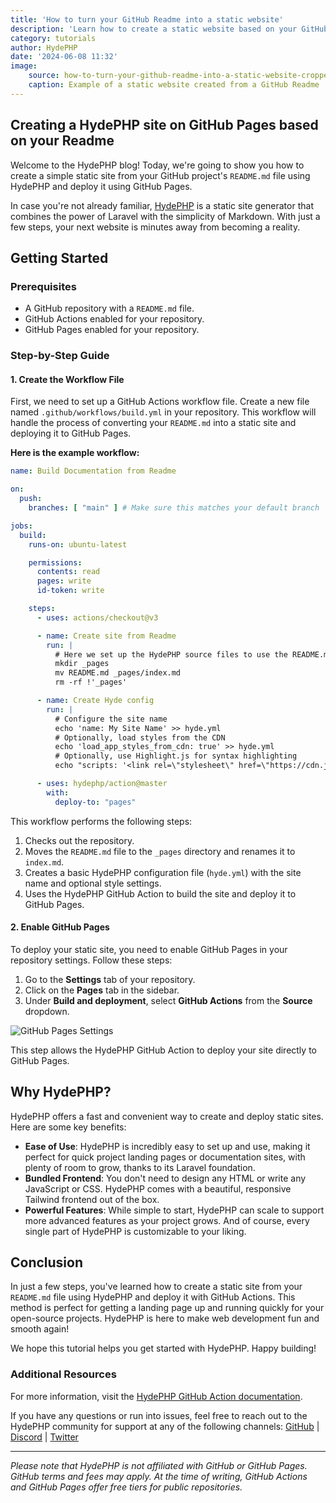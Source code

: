 ```yaml
---
title: 'How to turn your GitHub Readme into a static website'
description: 'Learn how to create a static website based on your GitHub Readme, using HydePHP to build and deploy it to GitHub Pages - all for free and in minutes!'
category: tutorials
author: HydePHP
date: '2024-06-08 11:32'
image:
    source: how-to-turn-your-github-readme-into-a-static-website-cropped.png
    caption: Example of a static website created from a GitHub Readme
---
```


## Creating a HydePHP site on GitHub Pages based on your Readme

Welcome to the HydePHP blog! Today, we're going to show you how to create a simple static site from your GitHub project's `README.md` file using HydePHP and deploy it using GitHub Pages. 

In case you're not already familiar, [HydePHP](https://hydephp.com) is a static site generator that combines the power of Laravel with the simplicity of Markdown. With just a few steps, your next website is minutes away from becoming a reality.

## Getting Started

### Prerequisites
- A GitHub repository with a `README.md` file.
- GitHub Actions enabled for your repository.
- GitHub Pages enabled for your repository.

### Step-by-Step Guide

#### 1. Create the Workflow File

First, we need to set up a GitHub Actions workflow file. Create a new file named `.github/workflows/build.yml` in your repository. This workflow will handle the process of converting your `README.md` into a static site and deploying it to GitHub Pages.

**Here is the example workflow:**
```yaml
name: Build Documentation from Readme

on:
  push:
    branches: [ "main" ] # Make sure this matches your default branch

jobs:
  build:
    runs-on: ubuntu-latest

    permissions:
      contents: read
      pages: write
      id-token: write

    steps:
      - uses: actions/checkout@v3

      - name: Create site from Readme
        run: |
		  # Here we set up the HydePHP source files to use the README.md as the index page
          mkdir _pages
          mv README.md _pages/index.md
          rm -rf !'_pages'

      - name: Create Hyde config
        run: |
          # Configure the site name
          echo 'name: My Site Name' >> hyde.yml
          # Optionally, load styles from the CDN
          echo 'load_app_styles_from_cdn: true' >> hyde.yml
          # Optionally, use Highlight.js for syntax highlighting
          echo "scripts: '<link rel=\"stylesheet\" href=\"https://cdn.jsdelivr.net/gh/highlightjs/cdn-release@11.7.0/build/styles/atom-one-dark.min.css\"> <script src=\"https://cdn.jsdelivr.net/gh/highlightjs/cdn-release@11.7.0/build/highlight.min.js\"></script> <script>hljs.highlightAll();</script> <style>.prose :where(pre) { background-color: #282c34; } </style> <style>pre code.hljs { padding: 0; }</style>'" >> hyde.yml

      - uses: hydephp/action@master
        with:
          deploy-to: "pages"
```

This workflow performs the following steps:
1. Checks out the repository.
2. Moves the `README.md` file to the `_pages` directory and renames it to `index.md`.
3. Creates a basic HydePHP configuration file (`hyde.yml`) with the site name and optional style settings.
4. Uses the HydePHP GitHub Action to build the site and deploy it to GitHub Pages.

#### 2. Enable GitHub Pages

To deploy your static site, you need to enable GitHub Pages in your repository settings. Follow these steps:

1. Go to the **Settings** tab of your repository.
2. Click on the **Pages** tab in the sidebar.
3. Under **Build and deployment**, select **GitHub Actions** from the **Source** dropdown.

![GitHub Pages Settings](https://github.com/hydephp/action/assets/95144705/73c8b5ac-b26b-4763-b29b-ad118c1ea6a7)

This step allows the HydePHP GitHub Action to deploy your site directly to GitHub Pages.

## Why HydePHP?

HydePHP offers a fast and convenient way to create and deploy static sites. Here are some key benefits:
- **Ease of Use**: HydePHP is incredibly easy to set up and use, making it perfect for quick project landing pages or documentation sites, with plenty of room to grow, thanks to its Laravel foundation. 
- **Bundled Frontend**: You don't need to design any HTML or write any JavaScript or CSS. HydePHP comes with a beautiful, responsive Tailwind frontend out of the box.
- **Powerful Features**: While simple to start, HydePHP can scale to support more advanced features as your project grows. And of course, every single part of HydePHP is customizable to your liking.

## Conclusion

In just a few steps, you've learned how to create a static site from your `README.md` file using HydePHP and deploy it with GitHub Actions. This method is perfect for getting a landing page up and running quickly for your open-source projects. HydePHP is here to make web development fun and smooth again!

We hope this tutorial helps you get started with HydePHP. Happy building!

### Additional Resources

For more information, visit the [HydePHP GitHub Action documentation](https://hydephp.github.io/action/). 

If you have any questions or run into issues, feel free to reach out to the HydePHP community for support at any of the following channels: 
[GitHub](https://github.com/hydephp/hyde) | [Discord](https://discord.hydephp.com) | [Twitter](https://twitter.com/HydeFramework)


<hr class="my-4 mb-8">

_Please note that HydePHP is not affiliated with GitHub or GitHub Pages. GitHub terms and fees may apply. At the time of writing, GitHub Actions and GitHub Pages offer free tiers for public repositories._
